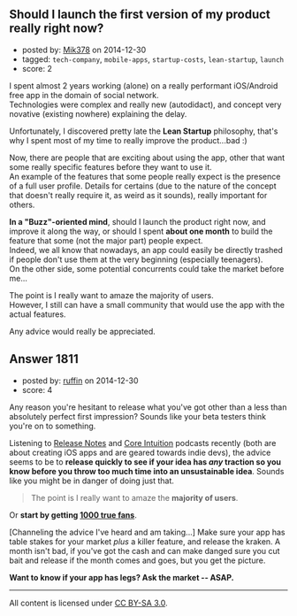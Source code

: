 ## Should I launch the first version of my product really right now?

- posted by: [Mik378](https://stackexchange.com/users/961739/mik378) on 2014-12-30
- tagged: `tech-company`, `mobile-apps`, `startup-costs`, `lean-startup`, `launch`
- score: 2

I spent almost 2 years working (alone) on a really performant iOS/Android free app in the domain of social network.                     
Technologies were complex and really new (autodidact), and concept very novative (existing nowhere) explaining the delay.

Unfortunately, I discovered pretty late the **Lean Startup** philosophy, that's why I spent most of my time to really improve the product...bad :) 

Now, there are people that are exciting about using the app, other that want some really specific features before they want to use it.            
An example of the features that some people really expect is the presence of a full user profile. Details for certains (due to the nature of the concept that doesn't really require it, as weird as it sounds), really important for others.

**In a "Buzz"-oriented mind**, should I launch the product right now, and improve it along the way, or should I spent **about one month** to build the feature that some (not the major part) people expect.              
Indeed, we all know that nowadays, an app could easily be directly trashed if people don't use them at the very beginning (especially teenagers).            
On the other side, some potential concurrents could take the market before me...

The point is I really want to amaze the majority of users.           
However, I still can have a small community that would use the app with the actual features.

Any advice would really be appreciated. 


## Answer 1811

- posted by: [ruffin](https://stackexchange.com/users/1016846/ruffin) on 2014-12-30
- score: 4

Any reason you're hesitant to release what you've got other than a less than absolutely perfect first impression? Sounds like your beta testers think you're on to something.

Listening to [Release Notes](http://releasenotes.tv/) and [Core Intuition](http://www.coreint.org/) podcasts recently (both are about creating iOS apps and are geared towards indie devs), the advice seems to be to **release quickly to see if your idea has *any* traction so you know before you throw too much time into an unsustainable idea**. Sounds like you might be in danger of doing just that.

> The point is I really want to amaze the **majority of users**.

Or **start by getting [1000 true fans](http://kk.org/thetechnium/2008/03/1000-true-fans/)**. 

[Channeling the advice I've heard and am taking...] Make sure your app has table stakes for your market *plus* a killer feature, and release the kraken. A month isn't bad, if you've got the cash and can make danged sure you cut bait and release if the month comes and goes, but you get the picture.

**Want to know if your app has legs? Ask the market -- ASAP.**



---

All content is licensed under [CC BY-SA 3.0](https://creativecommons.org/licenses/by-sa/3.0/).
